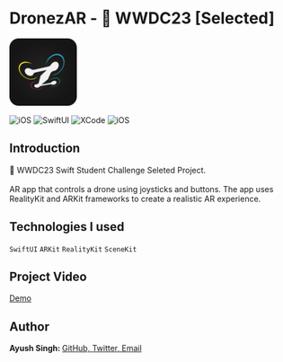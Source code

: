 # DronezAR -  WWDC23 [Selected]
<img src="https://github.com/Ayush21082/DronezAR/blob/main/assets/icon-1024.png" width="120">
<b></b>
<p>
<img alt="iOS" src="https://img.shields.io/badge/platform-iOS-violet">
<img alt="SwiftUI" src="https://img.shields.io/badge/Swift-5.8-orange">
<img alt="XCode" src="https://img.shields.io/badge/XCode-14.3-blue">
<img alt="iOS" src="https://img.shields.io/badge/iOS-16-green">
</p>

## Introduction ##
 WWDC23 Swift Student Challenge Seleted Project. 
<br/>
<br/>
AR app that controls a drone using joysticks and buttons. The app uses RealityKit and ARKit frameworks to create a realistic AR experience.

## Technologies I used ##
`SwiftUI` `ARKit` `RealityKit` `SceneKit` 

## Project Video ##
 [Demo](https://twitter.com/Ayush21082/status/1665828992149233664?s=20)
## Author ##
<b>Ayush Singh: </b> 
  [GitHub, ](https://github.com/ayush21082) 
  [Twitter, ](https://twitter.com/ayush21082) 
  [Email](mailto:hello@heyayush.in)
